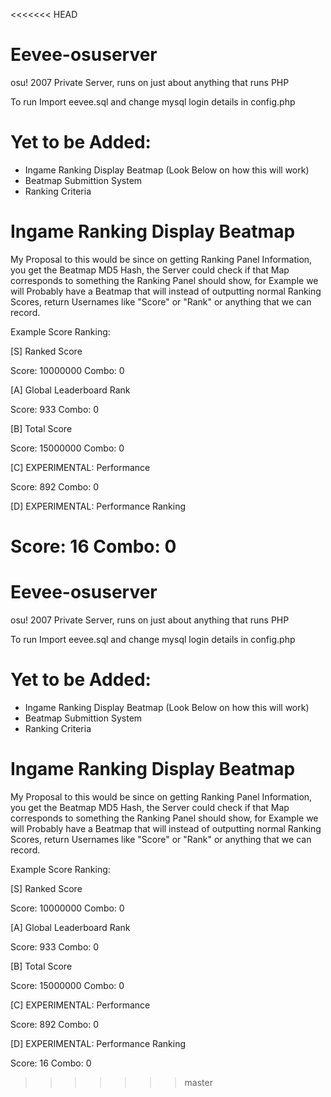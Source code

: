 <<<<<<< HEAD
# Eevee-osuserver
osu! 2007 Private Server, runs on just about anything that runs PHP

To run Import eevee.sql and change mysql login details in config.php

# Yet to be Added:

* Ingame Ranking Display Beatmap (Look Below on how this will work) 
* Beatmap Submittion System
* Ranking Criteria

# Ingame Ranking Display Beatmap

My Proposal to this would be since on getting Ranking Panel Information,
you get the Beatmap MD5 Hash, the Server could check if that Map corresponds
to something the Ranking Panel should show, for Example we will Probably have
a Beatmap that will instead of outputting normal Ranking Scores,
return Usernames like "Score" or "Rank" or anything that we can record.

Example Score Ranking:

[S] Ranked Score

Score: 10000000 Combo: 0

[A] Global Leaderboard Rank

Score: 933 Combo: 0

[B] Total Score

Score: 15000000 Combo: 0

[C] EXPERIMENTAL: Performance

Score: 892 Combo: 0

[D] EXPERIMENTAL: Performance Ranking

Score: 16 Combo: 0
=======
# Eevee-osuserver
osu! 2007 Private Server, runs on just about anything that runs PHP

To run Import eevee.sql and change mysql login details in config.php

# Yet to be Added:

* Ingame Ranking Display Beatmap (Look Below on how this will work) 
* Beatmap Submittion System
* Ranking Criteria

# Ingame Ranking Display Beatmap

My Proposal to this would be since on getting Ranking Panel Information,
you get the Beatmap MD5 Hash, the Server could check if that Map corresponds
to something the Ranking Panel should show, for Example we will Probably have
a Beatmap that will instead of outputting normal Ranking Scores,
return Usernames like "Score" or "Rank" or anything that we can record.

Example Score Ranking:

[S] Ranked Score

Score: 10000000 Combo: 0

[A] Global Leaderboard Rank

Score: 933 Combo: 0

[B] Total Score

Score: 15000000 Combo: 0

[C] EXPERIMENTAL: Performance

Score: 892 Combo: 0

[D] EXPERIMENTAL: Performance Ranking

Score: 16 Combo: 0
>>>>>>> master
